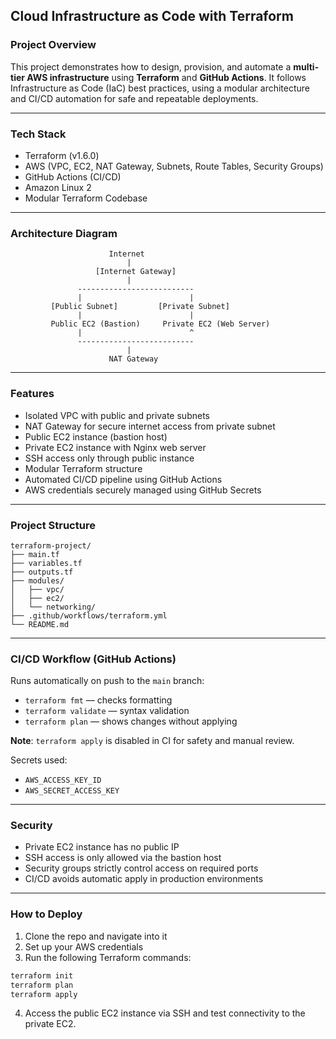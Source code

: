

## Cloud Infrastructure as Code with Terraform

### Project Overview

This project demonstrates how to design, provision, and automate a **multi-tier AWS infrastructure** using **Terraform** and **GitHub Actions**. It follows Infrastructure as Code (IaC) best practices, using a modular architecture and CI/CD automation for safe and repeatable deployments.

---

### Tech Stack

* Terraform (v1.6.0)
* AWS (VPC, EC2, NAT Gateway, Subnets, Route Tables, Security Groups)
* GitHub Actions (CI/CD)
* Amazon Linux 2
* Modular Terraform Codebase

---

### Architecture Diagram

```
                      Internet
                          |
                   [Internet Gateway]
                          |
               --------------------------
               |                        |
         [Public Subnet]         [Private Subnet]
               |                        |
         Public EC2 (Bastion)     Private EC2 (Web Server)
               |                        ^
               --------------------------
                          |
                      NAT Gateway
```

---

### Features

* Isolated VPC with public and private subnets
* NAT Gateway for secure internet access from private subnet
* Public EC2 instance (bastion host)
* Private EC2 instance with Nginx web server
* SSH access only through public instance
* Modular Terraform structure
* Automated CI/CD pipeline using GitHub Actions
* AWS credentials securely managed using GitHub Secrets

---

### Project Structure

```
terraform-project/
├── main.tf
├── variables.tf
├── outputs.tf
├── modules/
│   ├── vpc/
│   ├── ec2/
│   └── networking/
├── .github/workflows/terraform.yml
└── README.md
```

---

### CI/CD Workflow (GitHub Actions)

Runs automatically on push to the `main` branch:

* `terraform fmt` — checks formatting
* `terraform validate` — syntax validation
* `terraform plan` — shows changes without applying

**Note**: `terraform apply` is disabled in CI for safety and manual review.

Secrets used:

* `AWS_ACCESS_KEY_ID`
* `AWS_SECRET_ACCESS_KEY`

---

### Security

* Private EC2 instance has no public IP
* SSH access is only allowed via the bastion host
* Security groups strictly control access on required ports
* CI/CD avoids automatic apply in production environments

---

### How to Deploy

1. Clone the repo and navigate into it
2. Set up your AWS credentials
3. Run the following Terraform commands:

```bash
terraform init
terraform plan
terraform apply
```

4. Access the public EC2 instance via SSH and test connectivity to the private EC2.


